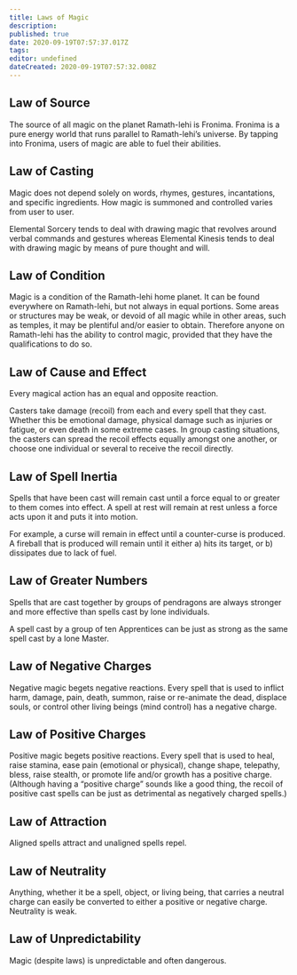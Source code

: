 ```yaml
---
title: Laws of Magic
description: 
published: true
date: 2020-09-19T07:57:37.017Z
tags: 
editor: undefined
dateCreated: 2020-09-19T07:57:32.008Z
---
```


Law of Source
-------------

The source of all magic on the planet Ramath-lehi is Fronima. Fronima is a pure energy world that runs parallel to Ramath-lehi’s universe. By tapping into Fronima, users of magic are able to fuel their abilities.

Law of Casting
--------------

Magic does not depend solely on words, rhymes, gestures, incantations, and specific ingredients. How magic is summoned and controlled varies from user to user.

Elemental Sorcery tends to deal with drawing magic that revolves around verbal commands and gestures whereas Elemental Kinesis tends to deal with drawing magic by means of pure thought and will.

Law of Condition
----------------

Magic is a condition of the Ramath-lehi home planet. It can be found everywhere on Ramath-lehi, but not always in equal portions. Some areas or structures may be weak, or devoid of all magic while in other areas, such as temples, it may be plentiful and/or easier to obtain. Therefore anyone on Ramath-lehi has the ability to control magic, provided that they have the qualifications to do so.

Law of Cause and Effect
-----------------------

Every magical action has an equal and opposite reaction.

Casters take damage (recoil) from each and every spell that they cast. Whether this be emotional damage, physical damage such as injuries or fatigue, or even death in some extreme cases. In group casting situations, the casters can spread the recoil effects equally amongst one another, or choose one individual or several to receive the recoil directly.

Law of Spell Inertia
--------------------

Spells that have been cast will remain cast until a force equal to or greater to them comes into effect. A spell at rest will remain at rest unless a force acts upon it and puts it into motion.

For example, a curse will remain in effect until a counter-curse is produced. A fireball that is produced will remain until it either a) hits its target, or b) dissipates due to lack of fuel.

Law of Greater Numbers
----------------------

Spells that are cast together by groups of pendragons are always stronger and more effective than spells cast by lone individuals.

A spell cast by a group of ten Apprentices can be just as strong as the same spell cast by a lone Master.

Law of Negative Charges
-----------------------

Negative magic begets negative reactions. Every spell that is used to inflict harm, damage, pain, death, summon, raise or re-animate the dead, displace souls, or control other living beings (mind control) has a negative charge.

Law of Positive Charges
-----------------------

Positive magic begets positive reactions. Every spell that is used to heal, raise stamina, ease pain (emotional or physical), change shape, telepathy, bless, raise stealth, or promote life and/or growth has a positive charge. (Although having a “positive charge” sounds like a good thing, the recoil of positive cast spells can be just as detrimental as negatively charged spells.)

Law of Attraction
-----------------

Aligned spells attract and unaligned spells repel.

Law of Neutrality
-----------------

Anything, whether it be a spell, object, or living being, that carries a neutral charge can easily be converted to either a positive or negative charge. Neutrality is weak.

Law of Unpredictability
-----------------------

Magic (despite laws) is unpredictable and often dangerous.
